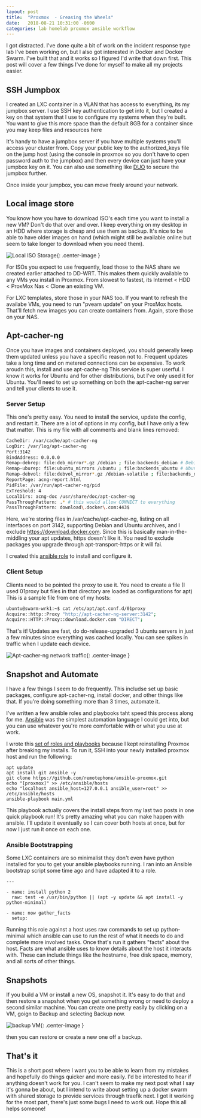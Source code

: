```yaml
---
layout: post
title:  "Proxmox  - Greasing the Wheels"
date:   2018-08-21 10:31:00 -0600
categories: lab homelab proxmox ansible workflow
---
```


I got distracted. I've done quite a bit of work on the incident response type lab I've been working on, but I also got interested in Docker and Docker Swarm. I've built that and it works so I figured I'd write that down first. This post will cover a few things I've done for myself to make all my projects easier. 

## SSH Jumpbox 

I created an LXC container in a VLAN that has access to everything, its my jumpbox server. I use SSH key authentication to get into it, but I created a key on that system that I use to configure my systems when they're built. You want to give this more space than the default 8GB for a container since you may keep files and resources here

It's handy to have a jumpbox server if you have multiple systems you'll access your cluster from. Copy your public key to the authorized_keys file on the jump host (using the console in proxmox so you don't have to open password auth to the jumpbox) and then every device can just have your jumpbox key on it. You can also use something like [DUO](https://duo.com/docs/duounix#install-pam_duo) to secure the jumpbox further.

Once inside your jumpbox, you can move freely around your network.


## Local image store

You know how you have to download ISO's each time you want to install a new VM? Don't do that over and over. I keep everything on my desktop in an HDD where storage is cheap and use them as backup. It's nice to be able to have older images on hand (which might still be available online but seem to take longer to download when you need them).

![Local ISO Storage]({{site.url}}/images/localisostorage.png){: .center-image }

For ISOs you expect to use frequently, load those to the NAS share we created earlier attached to DD-WRT. This makes them quickly available to any VMs you install in Proxmox. From slowest to fastest, its Internet < HDD < ProxMox Nas < Clone an existing VM.

For LXC templates, store those in your NAS too. If you want to refresh the availabe VMs, you need to run "pveam update" on your ProxMox hosts. That'll fetch new images you can create containers from. Again, store those on your NAS. 

## Apt-cacher-ng

Once you have images and containers deployed, you should generally keep them updated unless you have a specific reason not to. Frequent updates take a long time and on metered connections can be expensive. To work aroudn this, install and use apt-cache-ng This service is super userful. I know it works for Ubuntu and for other distributions, but I've only used it for Ubuntu. You'll need to set up something on both the apt-cacher-ng server and tell your clients to use it. 


### Server Setup

This one's pretty easy. You need to install the service, update the config, and restart it. There are a lot of options in my config, but I have only a few that matter. This is my file with all comments and blank lines removed:

~~~ bash
CacheDir: /var/cache/apt-cacher-ng
LogDir: /var/log/apt-cacher-ng
Port:3142
BindAddress: 0.0.0.0
Remap-debrep: file:deb_mirror*.gz /debian ; file:backends_debian # Debian Archives
Remap-uburep: file:ubuntu_mirrors /ubuntu ; file:backends_ubuntu # Ubuntu Archives
Remap-debvol: file:debvol_mirror*.gz /debian-volatile ; file:backends_debvol # Debian Volatile Archives
ReportPage: acng-report.html
PidFile: /var/run/apt-cacher-ng/pid
ExTreshold: 4
LocalDirs: acng-doc /usr/share/doc/apt-cacher-ng
PassThroughPattern: .* # this would allow CONNECT to everything
PassThroughPattern: download\.docker\.com:443$
~~~

Here, we're storing files in /var/cache/apt-cacher-ng, listing on all interfaces on port 3142, supporting Debian and Ubuntu archives, and I exclude https://download.docker.com. Since this is basically man-in-the-middling your apt updates, https doesn't like it. You need to exclude packages you upgrade through apt-transport-https or it will fai. 

I created this [ansible role](https://github.com/remotephone/ansible-apt-cacherng) to install and configure it. 

### Client Setup

Clients need to be pointed the proxy to use it. You need to create a file (I used 01proxy but files in that directory are loaded as configurations for apt) This is a sample file from one of my hosts:

~~~ bash
ubuntu@swarm-wrk1:~$ cat /etc/apt/apt.conf.d/01proxy 
Acquire::http::Proxy "http://apt-cacher-ng-server:3142";
Acquire::HTTP::Proxy::download.docker.com "DIRECT";
~~~

That's it! Updates are fast, do do-release-upgraded 3 ubuntu servers in just a few minutes since everything was cached locally. You can see spikes in traffic when I update each device. 

![Apt-cacher-ng network traffic]({{site.url}}/images/aptcache-network-io.png){: .center-image }

## Snapshot and Automate

I have a few things I seem to do frequently. This includse set up basic packages, configure apt-cacher-ng, install docker, and other things like that. If you're doing something more than 3 times, automate it. 

I've written a few ansible roles and playbooks taht speed this process along for me. [Ansible](https://docs.ansible.com/ansible/latest/index.html) was the simplest automation language I could get into, but you can use whatever you're more comfortable with or what you use at work.  

I wrote this [set of roles and playbooks](https://github.com/remotephone/ansible-proxmox
)  because I kept reinstalling Proxmox after breaking my installs. To run it, SSH into your newly installed proxmox host and run the following:

~~~
apt update
apt install git ansible -y
git clone https://github.com/remotephone/ansible-proxmox.git
echo "[proxmox]" >> /etc/ansible/hosts
echo "localhost ansible_host=127.0.0.1 ansible_user=root" >> /etc/ansible/hosts
ansible-playbook main.yml
~~~

This playbook actually covers the install steps from my last two posts in one quick playbook run! It's pretty amazing what you can make happen with ansible. I'll update it eventually so I can cover both hosts at once, but for now I just run it once on each one. 

### Ansible Bootstrapping

Some LXC containers are so minimalist they don't even have python installed for you to get your ansible playbooks running. I ran into an Ansible bootstrap script some time ago and have adapted it to a role.

~~~ 
---

- name: install python 2
  raw: test -e /usr/bin/python || (apt -y update && apt install -y python-minimal)

- name: now gather_facts
  setup:
~~~

Running this role against a host uses raw commands to set up python-minimal which ansible can use to run the rest of what it needs to do and complete more involved tasks. Once that's run it gathers "facts" about the host. Facts are what ansible uses to know details about the host it interacts with. These can include things like the hostname, free disk space, memory, and all sorts of other things. 

## Snapshots

If you build a VM or install a new OS, snapshot it. It's easy to do that and then restore a snapshot when you get something wrong or need to deploy a second similar machine. You can create one pretty easily by clicking on a VM, goign to Backup and selecting Backup now.

![backup VM]({{site.url}}/images/snapshotbackup.png){: .center-image }

then you can restore or create a new one off a backup. 

## That's it

This is a short post where I want you to be able to learn from my mistakes and hopefully do things quicker and more easily. I'd be interested to hear if anything doesn't work for you. I can't seem to make my next post what I say it's gonna be about, but I intend to write about setting up a docker swarm with shared storage to provide services through traefik next. I got it working for the most part, there's just some bugs I need to work out. Hope this all helps someone!